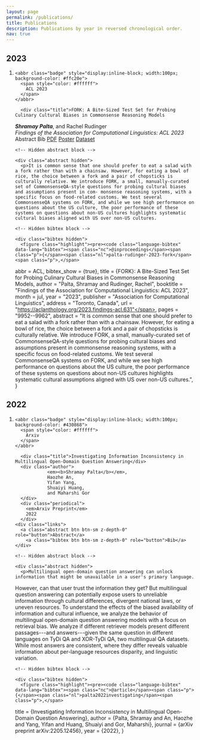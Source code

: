 ```yaml
---
layout: page
permalink: /publications/
title: Publications
description: Publications by year in reversed chronological order.
nav: true
---
```


<!--To add more papers, copy an entire content block and change details>

<!-- Content -->

  <div class="container mt-5">
    <div class="post">

  <article>
    <div class="publications">


  <h2 class="year">2023</h2>
  <ol class="bibliography"><li><div class="row">
  <div class="col-sm-2 abbr">
  
    
    <abbr class="badge" style="display:inline-block; width:100px; background-color: #ffc20e">
      <span style="color: #ffffff">
        ACL 2023
      </span>
    </abbr>
    
  
  </div>

  <div id="palta_rudinger_fork_2023" class="col-sm-8">
    
      <div class="title">FORK: A Bite-Sized Test Set for Probing Culinary Cultural Biases in Commonsense Reasoning Models
</div>
      <div class="author">            
                <em><b>Shramay Palta</b></em>,
                and Rachel Rudinger
      </div>
      <div class="periodical">
        <em>Findings of the Association for Computational Linguistics: ACL 2023</em>
      </div>
    <div class="links">  
      <a class="abstract btn btn-sm z-depth-0" role="button">Abstract</a>
      <a class="bibtex btn btn-sm z-depth-0" role="button">Bib</a>
      <a href="https://aclanthology.org/2023.findings-acl.631/" class="btn btn-sm z-depth-0" role="button" target="_blank">PDF</a>
      <a href="https://shramay-palta.github.io/assets/pdf/FORK_ACL2023/poster.pdf" class="bibtex btn btn-sm z-depth-0" role="button">Poster</a>
      <a href="https://github.com/shramay-palta/FORK_ACL2023" class="bibtex btn btn-sm z-depth-0" role="button">Dataset</a>
    </div>

    <!-- Hidden abstract block -->
    
    <div class="abstract hidden">
      <p>It is common sense that one should prefer to eat a salad with a fork rather than with a chainsaw. However, for eating a bowl of rice, the choice between a fork and a pair of chopsticks is culturally relative. We introduce FORK, a small, manually-curated set of CommonsenseQA-style questions for probing cultural biases and assumptions present in com- monsense reasoning systems, with a specific focus on food-related customs. We test several CommonsenseQA systems on FORK, and while we see high performance on questions about the US culture, the poor performance of these systems on questions about non-US cultures highlights systematic cultural biases aligned with US over non-US cultures.
</p>
    </div>

    <!-- Hidden bibtex block -->
    
    <div class="bibtex hidden">
      <figure class="highlight"><pre><code class="language-bibtex" data-lang="bibtex"><span class="nc">@inproceedings</span><span class="p">{</span><span class="nl">palta-rudinger-2023-fork</span><span class="p">,</span>
  <span class="na">abbr</span> <span class="p">=</span> <span class="s">ACL</span><span class="p">,</span>
  <span class="na">bibtex_show</span> <span class="p">=</span> <span class="s">{true}</span><span class="p">,</span>
  <span class="na">title</span> <span class="p">=</span> <span class="s">{FORK}: A Bite-Sized Test Set for Probing Culinary Cultural Biases in Commonsense Reasoning Models</span><span class="p">,</span>
  <span class="na">author</span> <span class="p">=</span> <span class="s">"Palta, Shramay  and
      Rudinger, Rachel"</span><span class="p">,</span>
  <span class="na">booktitle</span> <span class="p">=</span> <span class="s">"Findings of the Association for Computational Linguistics: ACL 2023"</span><span class="p">,</span>
  <span class="na">month</span> <span class="p">=</span> <span class="s">jul</span><span class="p">,</span>
  <span class="na">year</span> <span class="p">=</span> <span class="s">"2023"</span><span class="p">,</span>
  <span class="na">publisher</span> <span class="p">=</span> <span class="s">"Association for Computational Linguistics"</span><span class="p">,</span>
  <span class="na">address</span> <span class="p">=</span> <span class="s">"Toronto, Canada"</span><span class="p">,</span>
  <span class="na">url</span> <span class="p">=</span> <span class="s">"https://aclanthology.org/2023.findings-acl.631"</span><span class="p">,</span>
  <span class="na">pages</span> <span class="p">=</span> <span class="s">"9952--9962"</span><span class="p">,</span>
  <span class="na">abstract</span> <span class="p">=</span> <span class="s">"It is common sense that one should prefer to eat a salad with a fork rather than with a chainsaw. However, for eating a bowl of rice, the choice between a fork and a pair of chopsticks is culturally relative. We introduce FORK, a small, manually-curated set of CommonsenseQA-style questions for probing cultural biases and assumptions present in commonsense reasoning systems, with a specific focus on food-related customs. We test several CommonsenseQA systems on FORK, and while we see high performance on questions about the US culture, the poor performance of these systems on questions about non-US cultures highlights systematic cultural assumptions aligned with US over non-US cultures."</span><span class="p">,</span>
<span class="p">}</span></code></pre></figure>
    </div>
    
  </div>
</div>
</li></ol>
</div></article>
</div></div>

<!-- Content -->

  <div class="container mt-5">
    <div class="post">

  <article>
    <div class="publications">


  <h2 class="year">2022</h2>
  <ol class="bibliography"><li><div class="row">
  <div class="col-sm-2 abbr">
  
    
    <abbr class="badge" style="display:inline-block; width:100px; background-color: #430868">
      <span style="color: #ffffff">
        Arxiv
      </span>
    </abbr>
    
  
  </div>

  <div id="palta2022investigating" class="col-sm-8">
    
      <div class="title">Investigating Information Inconsistency in Multilingual Open-Domain Question Answering</div>
      <div class="author">            
                <em><b>Shramay Palta</b></em>,
                Haozhe An,
                Yifan Yang,
                Shuaiyi Huang,
                and Maharshi Gor
      </div>
      <div class="periodical">
        <em>Arxiv Preprint</em>
        2022
      </div>
    <div class="links">  
      <a class="abstract btn btn-sm z-depth-0" role="button">Abstract</a>
        <a class="bibtex btn btn-sm z-depth-0" role="button">Bib</a>
    </div>

    <!-- Hidden abstract block -->
    
    <div class="abstract hidden">
      <p>Multilingual open-domain question answering can unlock information that might be unavailable in a user's primary language.  
However, can that user trust the information they get? But multilingual question answering can potentially expose users to unreliable information through cultural differences, divergent national laws, or uneven resources. To understand the effects of the biased availability of information and cultural influence, we analyze the behavior of multilingual open-domain question answering models with a focus on retrieval bias. We analyze if different retriever models present different passages---and answers---given the same question in different languages on TyDi QA and XOR-TyDi QA, two multilingual QA datasets. While most answers are consistent, where they differ reveals valuable information about per-language resources disparity, and linguistic variation.</p>
    </div>

    <!-- Hidden bibtex block -->
    
    <div class="bibtex hidden">
      <figure class="highlight"><pre><code class="language-bibtex" data-lang="bibtex"><span class="nc">@article</span><span class="p">{</span><span class="nl">palta2022investigating</span><span class="p">,</span>
  <span class="na">title</span> <span class="p">=</span> <span class="s">{Investigating Information Inconsistency in Multilingual Open-Domain Question Answering}</span><span class="p">,</span>
  <span class="na">author</span> <span class="p">=</span> <span class="s">{Palta, Shramay and An, Haozhe and Yang, Yifan and Huang, Shuaiyi and Gor, Maharshi}</span><span class="p">,</span>
  <span class="na">journal</span> <span class="p">=</span> <span class="s">{arXiv preprint arXiv:2205.12456}</span><span class="p">,</span>
  <span class="na">year</span> <span class="p">=</span> <span class="s">{2022}</span><span class="p">,</span>
<span class="p">}</span></code></pre></figure>
    </div>
    
  </div>
</div>
</li></ol>
</div></article>
</div></div>